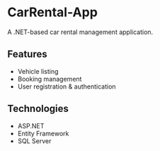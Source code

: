 # CarRental-App

A .NET-based car rental management application.

## Features
- Vehicle listing
- Booking management
- User registration & authentication

## Technologies
- ASP.NET
- Entity Framework
- SQL Server
